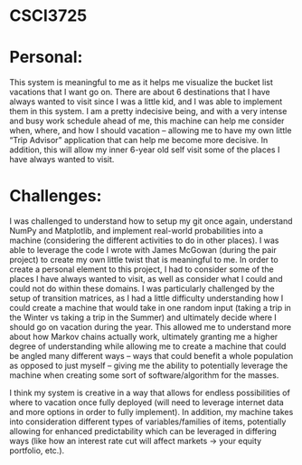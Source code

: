 # CSCI3725

# Personal:

 This system is meaningful to me as it helps me visualize the bucket list vacations that I want go on. There are about 6 destinations that I have always wanted to visit 
 since I was a little kid, and I was able to implement them in this system. I am a pretty indecisive being, and with a very intense and busy work schedule ahead of me, this 
 machine can help me consider when, where, and how I should vacation – allowing me to have my own little “Trip Advisor” application that can help me become more decisive. 
 In addition, this will allow my inner 6-year old self visit some of the places I have always wanted to visit. 

# Challenges:

 I was challenged to understand how to setup my git once again, understand NumPy and Matplotlib, and implement real-world probabilities into a machine (considering the 
 different activities to do in other places). I was able to leverage the code I wrote with James McGowan (during the pair project) to create my own little twist that is 
 meaningful to me. In order to create a personal element to this project, I had to consider some of the places I have always wanted to visit, as well as consider what I 
 could and could not do within these domains. I was particularly challenged by the setup of transition matrices, as I had a little difficulty understanding how I could 
 create a machine that would take in one random input (taking a trip in the Winter vs taking a trip in the Summer) and ultimately decide where I should go on vacation during 
 the year. This allowed me to understand more about how Markov chains actually work, ultimately granting me a higher degree of understanding while allowing me to create a 
 machine that could be angled many different ways – ways that could benefit a whole population as opposed to just myself – giving me the ability to potentially leverage the 
 machine when creating some sort of software/algorithm for the masses. 

 I think my system is creative in a way that allows for endless possibilities of where to vacation once fully deployed (will need to leverage internet data and more options 
 in order to fully implement). In addition, my machine takes into consideration different types of variables/families of items, potentially allowing for enhanced 
 predictability which can be leveraged in differing ways (like how an interest rate cut will affect markets -> your equity portfolio, etc.). 
